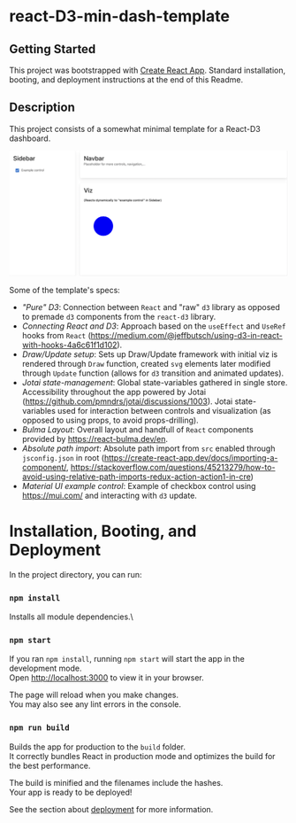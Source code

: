 # react-D3-min-dash-template

## Getting Started

This project was bootstrapped with [Create React App](https://github.com/facebook/create-react-app). 
Standard installation, booting, and deployment instructions at the end of this Readme.

## Description

This project consists of a somewhat minimal template for a React-D3 dashboard.

![alt text](snapshot.png)

Some of the template's specs:

- *"Pure" D3*: Connection between `React` and "raw" `d3` library as opposed to premade `d3` components from the `react-d3` library.
- *Connecting React and D3*: Approach based on the `useEffect` and `UseRef` hooks from `React` (https://medium.com/@jeffbutsch/using-d3-in-react-with-hooks-4a6c61f1d102).
- *Draw/Update setup*: Sets up Draw/Update framework with initial viz is rendered through `Draw` function, created `svg` elements later modified through `Update` function (allows for `d3` transition and animated updates).
- *Jotai state-management*: Global state-variables gathered in single store. Accessibility throughout the app powered by Jotai (https://github.com/pmndrs/jotai/discussions/1003). Jotai state-variables used for interaction between controls and visualization (as opposed to using props, to avoid props-drilling).
- *Bulma Layout*: Overall layout and handfull of `React` components provided by https://react-bulma.dev/en.
- *Absolute path import*: Absolute path import from `src` enabled through `jsconfig.json` in root (https://create-react-app.dev/docs/importing-a-component/, https://stackoverflow.com/questions/45213279/how-to-avoid-using-relative-path-imports-redux-action-action1-in-cre)
- *Material UI example control*: Example of checkbox control using https://mui.com/ and interacting with `d3` update.

# Installation, Booting, and Deployment

In the project directory, you can run:

### `npm install`

Installs all module dependencies.\

### `npm start`

If you ran `npm install`, running `npm start`  will start the app in the development mode.\
Open [http://localhost:3000](http://localhost:3000) to view it in your browser.

The page will reload when you make changes.\
You may also see any lint errors in the console.

### `npm run build`

Builds the app for production to the `build` folder.\
It correctly bundles React in production mode and optimizes the build for the best performance.

The build is minified and the filenames include the hashes.\
Your app is ready to be deployed!

See the section about [deployment](https://facebook.github.io/create-react-app/docs/deployment) for more information.
